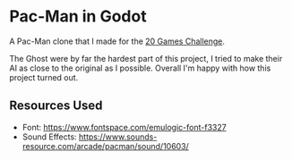 # Pac-Man in Godot

A Pac-Man clone that I made for the [20 Games Challenge](https://20_games_challenge.gitlab.io/).

The Ghost were by far the hardest part of this project, I tried to make their AI as close to the original as I possible. Overall I'm happy with how this project turned out.

## Resources Used

- Font: https://www.fontspace.com/emulogic-font-f3327
- Sound Effects: https://www.sounds-resource.com/arcade/pacman/sound/10603/
